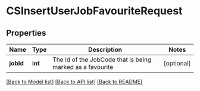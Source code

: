 # CSInsertUserJobFavouriteRequest

## Properties
Name | Type | Description | Notes
------------ | ------------- | ------------- | -------------
**jobId** | **int** | The Id of the JobCode that is being marked as a favourite | [optional] 

[[Back to Model list]](../README.md#documentation-for-models) [[Back to API list]](../README.md#documentation-for-api-endpoints) [[Back to README]](../README.md)


